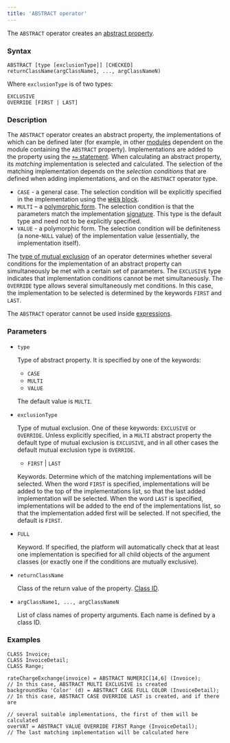```yaml
---
title: 'ABSTRACT operator'
---
```


The `ABSTRACT` operator creates an [abstract property](Property_extension.md).

### Syntax

    ABSTRACT [type [exclusionType]] [CHECKED] returnClassName(argClassName1, ..., argClassNameN)

Where `exclusionType` is of two types:

    EXCLUSIVE
    OVERRIDE [FIRST | LAST]

### Description

The `ABSTRACT` operator creates an abstract property, the implementations of which can be defined later (for example, in other [modules](Modules.md) dependent on the module containing the `ABSTRACT` property). Implementations are added to the property using the [`+=` statement](Instruction_+=.md). When calculating an abstract property, its *matching* implementation is selected and calculated. The selection of the matching implementation depends on the *selection conditions* that are defined when adding implementations, and on the `ABSTRACT` operator type.

-   `CASE` - a general case. The selection condition will be explicitly specified in the implementation using the [`WHEN` block](Instruction_+=.md).
-   `MULTI` – a [polymorphic form](Property_extension.md#poly). The selection condition is that the parameters match the implementation [signature](CLASS_operator.md). This type is the default type and need not to be explicitly specified.
-   `VALUE` - a polymorphic form. The selection condition will be definiteness (a none-`NULL` value) of the implementation value (essentially, the implementation itself).

The [type of mutual exclusion](Property_extension.md#exclusive) of an operator determines whether several conditions for the implementation of an abstract property can simultaneously be met with a certain set of parameters. The `EXCLUSIVE` type indicates that implementation conditions cannot be met simultaneously. The `OVERRIDE` type allows several simultaneously met conditions. In this case, the implementation to be selected is determined by the keywords `FIRST` and `LAST`.

The `ABSTRACT` operator cannot be used inside [expressions](Expression.md).

### Parameters

- `type`

    Type of abstract property. It is specified by one of the keywords:
    
    - `CASE`
    - `MULTI`
    - `VALUE`
    
  The default value is `MULTI`.

- `exclusionType`

    Type of mutual exclusion. One of these keywords: `EXCLUSIVE` or `OVERRIDE`. Unless explicitly specified, in a `MULTI` abstract property the default type of mutual exclusion is `EXCLUSIVE`, and in all other cases the default mutual exclusion type is `OVERRIDE`.
    
    - `FIRST` | `LAST`

    Keywords. Determine which of the matching implementations will be selected. When the word `FIRST` is specified, implementations will be added to the top of the implementations list, so that the last added implementation will be selected. When the word `LAST` is specified, implementations will be added to the end of the implementations list, so that the implementation added first will be selected. If not specified, the default is `FIRST`. 

- `FULL`

    Keyword. If specified, the platform will automatically check that at least one implementation is specified for all child objects of the argument classes (or exactly one if the conditions are mutually exclusive).

- `returnClassName`

    Class of the return value of the property. [Class ID](IDs.md#classid-broken).

- `argClassName1, ..., argClassNameN`

    List of class names of property arguments. Each name is defined by a class ID.

### Examples


```lsf
CLASS Invoice;
CLASS InvoiceDetail;
CLASS Range;

rateChargeExchange(invoice) = ABSTRACT NUMERIC[14,6] (Invoice);             // In this case, ABSTRACT MULTI EXCLUSIVE is created
backgroundSku 'Color' (d) = ABSTRACT CASE FULL COLOR (InvoiceDetail); // In this case, ABSTRACT CASE OVERRIDE LAST is created, and if there are
                                                                            // several suitable implementations, the first of them will be calculated
overVAT = ABSTRACT VALUE OVERRIDE FIRST Range (InvoiceDetail);          // The last matching implementation will be calculated here
```

